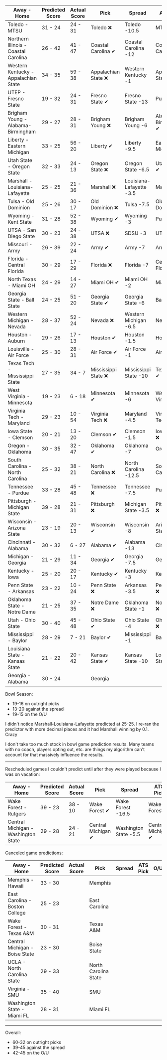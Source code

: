 Away - Home | Predicted Score | Actual Score | Pick | Spread | ATS Pick | O/U | O/U Pick
---| ---| ---| ---| ---| ---| ---| ---
Toledo - MTSU | 31 - 24 | 24 - 31 | Toledo ❌ | Toledo -10.5 | MTSU ✔ | 50 | Over ✔
Northern Illinois - Coastal Carolina | 26 - 42 | 41 - 47 | Coastal Carolina ✔ | Coastal Carolina -12 | Coastal Carolina ❌ | 63.5 |  Over ✔
Western Kentucky - Appalachian State | 34 - 35 | 59 - 38 | Appalachian State ❌ | Western Kentucky -1 | Appalachian State ❌ | 68 | Over ✔
UTEP - Fresno State | 19 - 32 | 24 - 31 | Fresno State ✔ | Fresno State -13 | Push ➖ | 54.5 | Under ❌
Brigham Young - Alabama-Birmingham | 29 - 27 | 28 - 31 | Brigham Young ❌ | Brigham Young -6 | Alabama-Birmingham ✔ | 54 | Over ✔
Liberty - Eastern Michigan | 33 - 25 | 56 - 20 | Liberty ✔ | Liberty -9.5 | Eastern Michigan ❌ | 58.5 | Under ❌
Utah State - Oregon State | 32 - 33 | 24 - 13 | Oregon State ❌ | Oregon State -6.5 | Utah State ✔ | 68.5 | Under ✔
Marshall - Louisiana-Lafayette | 25 - 25 | 21 - 36 | Marshall ❌ | Louisiana-Lafayette -3.5 | Marshall ❌ | 56 | Under ❌
Tulsa - Old Dominion | 25 - 26 | 30 - 17 | Old Dominion ❌ | Tulsa -7.5 | Old Dominion ❌ | 55 | Under ✔
Wyoming - Kent State | 31 - 28 | 52 - 38 | Wyoming ✔ | Wyoming -3 | Push ➖ | 60.5 | Under ❌
UTSA - San Diego State | 30 - 23 | 24 - 38 | UTSA ❌ | SDSU -3 | UTSA ❌ | 48 | Over ✔
Missouri - Army | 26 - 39 | 22 - 24 | Army ✔ | Army -7 | Army ❌ | 54 | Over ❌
Florida - Central Florida | 30 - 29 | 17 - 29 | Florida ❌ | Florida -7 | Central Florida ✔ | 56 | Over ❌
North Texas - Miami OH | 24 - 29 | 14 - 27 | Miami OH ✔ | Miami OH -2 | Miami OH ✔ | 56.5 | Under ✔
Georgia State - Ball State | 24 - 25 | 51 - 20 | Georgia State ✔ | Georgia State -6 | Ball State ❌ | 53 | Under ❌
Western Michigan - Nevada | 28 - 37 | 52 - 24 | Nevada ❌ | Western Michigan -6.5 | Nevada ❌ | 57 | Over ✔
Houston - Auburn | 29 - 26 | 17 - 13 | Houston ✔ | Houston -1.5 | Houston ✔ | 49 | Over ❌
Louisville - Air Force | 25 - 30 | 28 - 31 | Air Force ✔ | Air Force -1 | Air Force ✔ | 55 | Push ➖
Texas Tech - Mississippi State | 27 - 35 | 34 - 7 | Mississippi State ❌ | Mississippi State -10 | Texas Tech ✔ | 58 | Over ❌
West Virginia - Minnesota | 19 - 23 | 6 - 18 | Minnesota ✔ | Minnesota -6 | West Virginia ❌ | 45 | Under ✔
Virginia Tech - Maryland | 29 - 23 | 10 - 54 | Virginia Tech ❌ | Maryland -4.5 | Virginia Tech ❌ | 55.5 | Under ❌
Iowa State - Clemson | 20 - 21 | 13 - 20 | Clemson ✔ | Clemson -1.5 | Iowa State ❌ | 45 | Under ✔
Oregon - Oklahoma | 30 - 35 | 32 - 47 | Oklahoma ✔ | Oklahoma -7 | Oregon ❌ | 64 | Over ✔
South Carolina - North Carolina | 25 - 32 | 38 - 21 | North Carolina ❌ | North Carolina -12.5 | South Carolina ✔ | 57.5 | Under ✔
Tennessee - Purdue | 33 - 28 | 45 - 48 | Tennessee ❌ | Tennessee -7.5 | Purdue ✔ | 66.5 | Under ❌
Pittsburgh - Michigan State | 39 - 28 | 21 - 31 | Pittsburgh ❌ | Michigan State -3.5 | Pittsburgh ❌ | 55 | Over ✔
Wisconsin - Arizona State | 23 - 19 | 20 - 13 | Wisconsin ✔ | Wisconsin -8 | Arizona State ✔ | 42.5 | Under ✔
Cincinnati - Alabama | 30 - 32 | 6 - 27 | Alabama ✔ | Alabama -13 | Cincinnati ❌ | 57.5 | Over ❌
Michigan - Georgia | 21 - 29 | 11 - 34 | Georgia ✔ | Georgia -7.5 | Georgia ✔ | 46 | Over ❌
Kentucky - Iowa | 25 - 20 | 20 - 17 | Kentucky ✔ | Kentucky -3 | Kentucky ❌ | 44 | Over ❌
Penn State - Arkansas | 23 - 22 | 10 - 24 | Penn State ❌ | Arkansas -3.5 | Penn State ❌ | 51 | Under ✔
Oklahoma State - Notre Dame | 21 - 25 | 37 - 35 | Notre Dame ❌ | Oklahoma State -1 | Notre Dame ❌ | 45 | Over ✔
Utah - Ohio State | 30 - 40 | 45 - 48 | Ohio State ✔ | Ohio State -4 | Ohio State ❌ | 64.5 | Over ✔
Mississippi - Baylor | 28 - 29 | 7 - 21 | Baylor ✔ | Mississippi -1 | Baylor ✔ | 60 | Under ✔
Louisiana State - Kansas State | 21 - 22 | 20 - 42 | Kansas State ✔ | Kansas State -10 | Louisiana State ❌ | 47 | Under ❌
Georgia - Alabama | 30 - 24 |  | Georgia |  |  |  | 

Bowl Season:

* 19-16 on outright picks
* 13-20 against the spread
* 19-15 on the O/U

I didn't notice Marshall-Louisiana-Lafayette predicted at 25-25.  I re-ran the predictor with more decimal places and it had Marshall winning by 0.1.  Crazy

I don't take too much stock in bowl game prediction results.  Many teams with no coach, players opting out, etc. are things my algorithm can't account for that massively influence the results.

---

Rescheduled games I couldn't predict until after they were played because I was on vacation:

Away - Home | Predicted Score | Actual Score | Pick | Spread | ATS Pick | O/U | O/U Pick
---| ---| ---| ---| ---| ---| ---| ---
Wake Forest - Rutgers | 39 - 23 | 38 - 10 | Wake Forest ✔ | Wake Forest -16.5 | Wake Forest ❌ | 62.5 | Under ✔
Central Michigan - Washington State | 29 - 28 | 24 - 21 | Central Michigan ✔ | Washington State -5.5 | Central Michigan ✔ | 56 | Over ❌

Canceled game predictions:

Away - Home | Predicted Score | Actual Score | Pick | Spread | ATS Pick | O/U | O/U Pick
---| ---| ---| ---| ---| ---| ---| ---
Memphis - Hawaii | 33 - 30 |  | Memphis |  |  |  | 
East Carolina - Boston College | 25 - 23 |  | East Carolina |  |  |  | 
Wake Forest - Texas A&M | 30 - 31 |  | Texas A&M |  |  |  | 
Central Michigan - Boise State | 23 - 30 |  | Boise State |  |  |  | 
UCLA - North Carolina State | 29 - 33 |  | North Carolina State |  |  |  | 
Virginia - SMU | 35 - 40 |  | SMU |  |  |  | 
Washington State - Miami FL | 28 - 31 |  | Miami FL |  |  |  | 

---

Overall:

* 60-32 on outright picks
* 39-45 against the spread
* 42-45 on the O/U